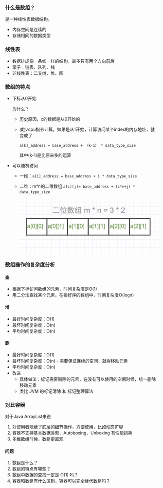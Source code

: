 ### 什么是数组？

是一种线性表数据结构。

+ 内存空间是连续的
+ 存储相同的数据类型

### 线性表

+ 数据排成像一条线一样的结构，最多只有两个方向前后
+ 栗子：链表、队列、栈
+ 非线性表：二叉树、堆、图

### 数组的特点

+ 下标从0开始

  为什么？

  + 历史原因，c的数据是从0开始的

  + 减少cpu指令计算。如果是从1开始，计算访问某个index的内存地址，就变成了

    `a[k]_address = base_address + （k-1） * data_type_size`

    其中(k-1)是比原来多的运算

+ 可以随机访问

  + 一维：`a[i]_address = base_address + i * data_type_size`

  + 二维：m*n的二维数组 `a[i][j]= base_address + (i*n+j) * data_type_size`

    ![image-20210309141609362](pic/二维数组内存.png)

### 数组操作的复杂度分析

#### 查

+ 根据下标访问数组的元素，时间复杂度是O(1)
+ 用二分法查找某个元素，在排好序的数组中，时间复杂度O(logn)

#### 增

+ 最好时间复杂度：O(1)
+ 最坏时间复杂度：O(n) 
+ 平均时间复杂度：O(n)

#### 删

+ 最好时间复杂度：O(1)
+ 最坏时间复杂度：O(n) - 需要保证连续的空间，就得移动元素
+ 平均时间复杂度：O(n)
+ 改进
  + 具体做法：标记需要删除的元素，在没有可以使用的空间时候，统一删除移动元素
  + 类比 JVM 的标记清除 和 标记整理算法

### 对比容器

对于Java ArrayList来说

1. 对使用者隐蔽了底层的细节操作，方便使用，比如动态扩容
2. 容器不支持基本数据类型，Autoboxing、Unboxing 有性能损耗
3. 多维数组时候，数组更直观

#### 问题

1. 数组是什么？
2. 数组的特点有哪些？
3. 数组中数据的查找一定是 O(1) 吗？
4. 容器和数组有什么区别，容器可以完全替代数组吗？

